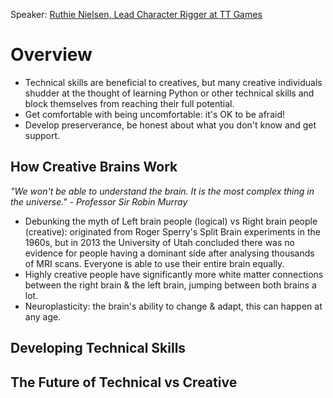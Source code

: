 Speaker: [Ruthie Nielsen, Lead Character Rigger at TT Games](https://twitter.com/ruthie_nielsen)
# Overview
- Technical skills are beneficial to creatives, but many creative individuals shudder at the thought of learning Python or other technical skills and block themselves from reaching their full potential. 
- Get comfortable with being uncomfortable: it's OK to be afraid! 
- Develop preserverance, be honest about what you don't know and get support.

## How Creative Brains Work
_"We won't be able to understand the brain. It is the most complex thing in the universe." - Professor Sir Robin Murray_
- Debunking the myth of Left brain people (logical) vs Right brain people (creative): originated from Roger Sperry's Split Brain experiments in the 1960s, but in 2013 the University of Utah concluded there was no evidence for people having a dominant side after analysing thousands of MRI scans. Everyone is able to use their entire brain equally. 
- Highly creative people have significantly more white matter connections between the right brain & the left brain, jumping between both brains a lot.
- Neuroplasticity: the brain's ability to change & adapt, this can happen at any age.

## Developing Technical Skills

## The Future of Technical vs Creative

